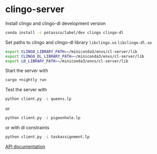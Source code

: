 # clingo-server

Install clingo and clingo-dl development version

```sh
conda install -c potassco/label/dev clingo clingo-dl
```

Set paths to clingo and clingo-dl library `libclingo.so` `libclingo-dl.so`

```sh
export CLINGO_LIBRARY_PATH=~/miniconda3/envs/cl-server/lib
export CLINGO_DL_LIBRARY_PATH=~/miniconda3/envs/cl-server/lib
export LD_LIBRARY_PATH=~/miniconda3/envs/cl-server/lib
```

Start the server with

```sh
cargo +nightly run
```

Test the server with

```sh
python client.py -i queens.lp
```

or

```sh
python client.py -i pigeonhole.lp
```

or with dl constraints

```sh
python client.py -i taskassignment.lp
```

[API documentation](API.md)
